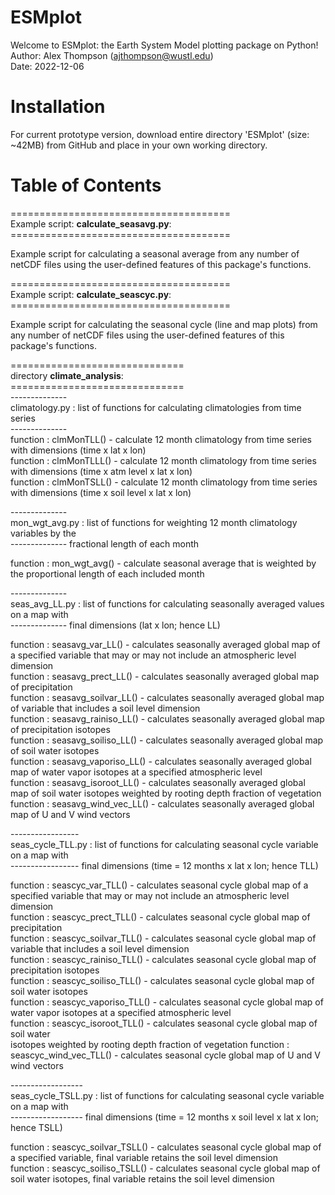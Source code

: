 # ESMplot

Welcome to ESMplot: the Earth System Model plotting package on Python! <br/>
Author: Alex Thompson (ajthompson@wustl.edu) <br/>
Date: 2022-12-06

# Installation
For current prototype version, download entire directory 'ESMplot' (size: ~42MB) from GitHub and place in your own working directory.

# Table of Contents

====================================== <br/>
Example script: **calculate_seasavg.py**: <br/>
====================================== <br/>

 Example script for calculating a seasonal average from any number of netCDF files using the
  user-defined features of this package's functions.


====================================== <br/>
Example script: **calculate_seascyc.py**: <br/>
====================================== <br/>

 Example script for calculating the seasonal cycle (line and map plots) from any number of
  netCDF files using the user-defined features of this package's functions. <br/>


============================== <br/>
directory **climate_analysis**: <br/>
============================== <br/>
 -------------- <br/>
 climatology.py : list of functions for calculating climatologies from time series <br/>
 -------------- <br/>
  function : clmMonTLL() - calculate 12 month climatology from time series with dimensions
                           (time x lat x lon) <br/>
  function : clmMonTLLL() - calculate 12 month climatology from time series with dimensions
                            (time x atm level x lat x lon) <br/>
  function : clmMonTSLL() - calculate 12 month climatology from time series with dimensions
                            (time x soil level x lat x lon) <br/>

 --------------<br/>
 mon_wgt_avg.py : list of functions for weighting 12 month climatology variables by the<br/>
 --------------   fractional length of each month <br/>

  function : mon_wgt_avg() - calculate seasonal average that is weighted by the proportional
                             length of each included month <br/>

 -------------- <br/>
 seas_avg_LL.py : list of functions for calculating seasonally averaged values on a map with <br/>
 --------------   final dimensions (lat x lon; hence LL) <br/>

  function : seasavg_var_LL() - calculates seasonally averaged global map of a specified
                                variable that may or may not include an atmospheric level
                                dimension <br/>
  function : seasavg_prect_LL() - calculates seasonally averaged global map of precipitation <br/>
  function : seasavg_soilvar_LL() - calculates seasonally averaged global map of variable that
                                    includes a soil level dimension <br/>
  function : seasavg_rainiso_LL() - calculates seasonally averaged global map of precipitation
                                    isotopes <br/>
  function : seasavg_soiliso_LL() - calculates seasonally averaged global map of soil water
                                    isotopes <br/>
  function : seasavg_vaporiso_LL() - calculates seasonally averaged global map of water vapor
                                     isotopes at a specified atmospheric level <br/>
  function : seasavg_isoroot_LL() - calculates seasonally averaged global map of soil water
                                    isotopes weighted by rooting depth fraction of vegetation <br/>
  function : seasavg_wind_vec_LL() - calculates seasonally averaged global map of U and V wind
                                     vectors <br/>

 ----------------- <br/>
 seas_cycle_TLL.py : list of functions for calculating seasonal cycle variable on a map with <br/>
 -----------------   final dimensions (time = 12 months x lat x lon; hence TLL) <br/>

  function : seascyc_var_TLL() - calculates seasonal cycle global map of a specified variable
                                 that may or may not include an atmospheric level dimension <br/>
  function : seascyc_prect_TLL() - calculates seasonal cycle global map of precipitation <br/>
  function : seascyc_soilvar_TLL() - calculates seasonal cycle global map of variable that
                                     includes a soil level dimension <br/>
  function : seascyc_rainiso_TLL() - calculates seasonal cycle global map of precipitation
                                     isotopes <br/>
  function : seascyc_soiliso_TLL() - calculates seasonal cycle global map of soil water
                                     isotopes <br/>
  function : seascyc_vaporiso_TLL() - calculates seasonal cycle global map of water vapor
                                     isotopes at a specified atmospheric level <br/>
  function : seascyc_isoroot_TLL() - calculates seasonal cycle global map of soil water <br/>
                                     isotopes weighted by rooting depth fraction of vegetation
  function : seascyc_wind_vec_TLL() - calculates seasonal cycle global map of U and V wind
                                      vectors <br/>

 ------------------ <br/>
 seas_cycle_TSLL.py : list of functions for calculating seasonal cycle variable on a map with <br/>
 ------------------   final dimensions (time = 12 months x soil level x lat x lon; hence TSLL) <br/>

  function : seascyc_soilvar_TSLL() - calculates seasonal cycle global map of a specified variable,
                                      final variable retains the soil level dimension <br/>
  function : seascyc_soiliso_TSLL() - calculates seasonal cycle global map of soil water isotopes,
                                      final variable retains the soil level dimension <br/>
